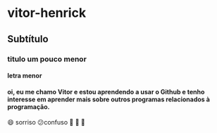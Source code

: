 # vitor-henrick
## Subtítulo
### titulo um pouco menor
#### letra menor
#### oi, eu me chamo Vitor e estou aprendendo a usar o Github e tenho interesse em aprender mais sobre outros programas relacionados à programação.

:smile: sorriso
:confused:confuso
:chicken: :egg: :boot:
